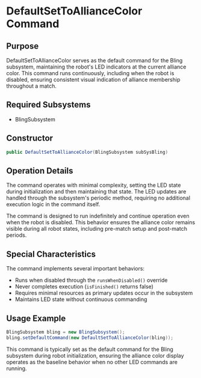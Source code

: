 # DefaultSetToAllianceColor Command

## Purpose
DefaultSetToAllianceColor serves as the default command for the Bling subsystem, maintaining the robot's LED indicators at the current alliance color. This command runs continuously, including when the robot is disabled, ensuring consistent visual indication of alliance membership throughout a match.

## Required Subsystems
- BlingSubsystem

## Constructor
```java
public DefaultSetToAllianceColor(BlingSubsystem subSysBling)
```

## Operation Details
The command operates with minimal complexity, setting the LED state during initialization and then maintaining that state. The LED updates are handled through the subsystem's periodic method, requiring no additional execution logic in the command itself.

The command is designed to run indefinitely and continue operation even when the robot is disabled. This behavior ensures the alliance color remains visible during all robot states, including pre-match setup and post-match periods.

## Special Characteristics
The command implements several important behaviors:
- Runs when disabled through the `runsWhenDisabled()` override
- Never completes execution (`isFinished()` returns false)
- Requires minimal resources as primary updates occur in the subsystem
- Maintains LED state without continuous commanding

## Usage Example
```java
BlingSubsystem bling = new BlingSubsystem();
bling.setDefaultCommand(new DefaultSetToAllianceColor(bling));
```

This command is typically set as the default command for the Bling subsystem during robot initialization, ensuring the alliance color display operates as the baseline behavior when no other LED commands are running.